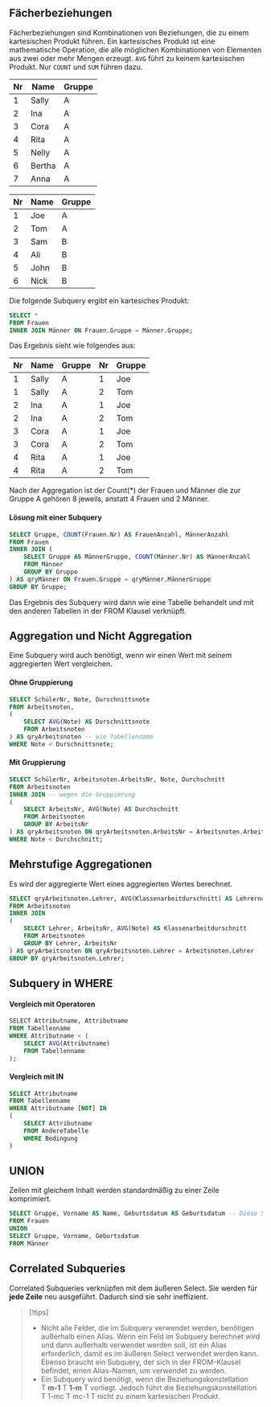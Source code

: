 ## Fächerbeziehungen
Fächerbeziehungen sind Kombinationen von Beziehungen, die zu einem kartesischen Produkt führen. Ein kartesisches Produkt ist eine mathematische Operation, die alle möglichen Kombinationen von Elementen aus zwei oder mehr Mengen erzeugt.  `AVG` führt zu keinem kartesischen Produkt. Nur `COUNT` und `SUM` führen dazu.

| Nr  | Name   | Gruppe |
| --- | ------ | ------ |
| 1   | Sally  | A      |
| 2   | Ina    | A      |
| 3   | Cora   | A      |
| 4   | Rita   | A      |
| 5   | Nelly  | A      |
| 6   | Bertha | A      |
| 7   | Anna   | A      |

| Nr  | Name | Gruppe |
| --- | ---- | ------ |
| 1   | Joe  | A      |
| 2   | Tom  | A      |
| 3   | Sam  | B      |
| 4   | Ali  | B      |
| 5   | John | B      |
| 6   | Nick | B      |
Die folgende Subquery ergibt ein kartesiches Produkt: 
```sql
SELECT *
FROM Frauen
INNER JOIN Männer ON Frauen.Gruppe = Männer.Gruppe;
```

Das Ergebnis sieht wie folgendes aus:

| Nr  | Name  | Gruppe | Nr  | Gruppe |
| --- | ----- | ------ | --- | ------ |
| 1   | Sally | A      | 1   | Joe    |
| 1   | Sally | A      | 2   | Tom    |
| 2   | Ina   | A      | 1   | Joe    |
| 2   | Ina   | A      | 2   | Tom    |
| 3   | Cora  | A      | 1   | Joe    |
| 3   | Cora  | A      | 2   | Tom    |
| 4   | Rita  | A      | 1   | Joe    |
| 4   | Rita  | A      | 2   | Tom    |
Nach der Aggregation ist der Count(\*)  der Frauen und Männer die zur Gruppe A gehören 8 jeweils, anstatt 4 Frauen und 2 Männer. 

#### Lösung mit einer Subquery

```sql
SELECT Gruppe, COUNT(Frauen.Nr) AS FrauenAnzahl, MännerAnzahl
FROM Frauen
INNER JOIN (        
	SELECT Gruppe AS MännerGruppe, COUNT(Männer.Nr) AS MännerAnzahl
	FROM Männer
	GROUP BY Gruppe
) AS qryMänner ON Frauen.Gruppe = qryMänner.MännerGruppe
GROUP BY Gruppe;
```

Das Ergebnis des Subquery wird dann wie eine Tabelle behandelt und mit den anderen Tabellen in der FROM Klausel verknüpft.
## Aggregation und Nicht Aggregation
Eine Subquery wird auch benötigt, wenn wir einen Wert mit seinem aggregierten Wert vergleichen.
#### Ohne Gruppierung

```sql
SELECT SchülerNr, Note, Durschnittsnote
FROM Arbeitsnoten, 
(
	SELECT AVG(Note) AS Durschnittsnote
	FROM Arbeitsnoten
) AS qryArbeitsnoten -- wie Tabellenname
WHERE Note < Durschnittsnote;
```
#### Mit Gruppierung
```sql
SELECT SchülerNr, Arbeitsnoten.ArbeitsNr, Note, Durchschnitt  
FROM Arbeitsnoten 
INNER JOIN -- wegen die Gruppierung 
(
	SELECT ArbeitsNr, AVG(Note) AS Durchschnitt 
	FROM Arbeitsnoten  
	GROUP BY ArbeitsNr
) AS qryArbeitsnoten ON qryArbeitsnoten.ArbeitsNr = Arbeitsnoten.ArbeitsNr
WHERE Note < Durchschnitt;
```

## Mehrstufige Aggregationen
Es wird der aggregierte Wert eines aggregierten Wertes berechnet.

```sql
SELECT qryArbeitsnoten.Lehrer, AVG(Klassenarbeitdurschnitt) AS Lehrernotendurschnitt
FROM Arbeitsnoten 
INNER JOIN 
(
	SELECT Lehrer, ArbeitsNr, AVG(Note) AS Klassenarbeitdurschnitt      
	FROM Arbeitsnoten      
	GROUP BY Lehrer, ArbeitsNr
) AS qryArbeitsnoten ON qryArbeitsnoten.Lehrer = Arbeitsnoten.Lehrer
GROUP BY qryArbeitsnoten.Lehrer;
```

## Subquery in WHERE 

#### Vergleich mit Operatoren

```sql
SELECT Attributname, Attributname
FROM Tabellenname
WHERE Attributname < (
	SELECT AVG(Attributname)
	FROM Tabellenname
);
```

#### Vergleich mit IN
```sql
SELECT Attributname
FROM Tabellenname
WHERE Attributname [NOT] IN 
(
	SELECT Attributname
	FROM AndereTabelle
	WHERE Bedingung
)
```

## UNION
Zeilen mit gleichem Inhalt werden standardmäßig zu einer Zeile komprimiert.
```sql
SELECT Gruppe, Vorname AS Name, Geburtsdatum AS Geburtsdatum -- Diese Spalten ergeben die Spaltenüberschriften
FROM Frauen
UNION
SELECT Gruppe, Vorname, Geburtsdatum
FROM Männer
```


## Correlated Subqueries
Correlated Subqueries verknüpfen mit dem äußeren Select. Sie werden für **jede Zeile** neu ausgeführt. Dadurch sind sie sehr ineffizient.




>[!tips]
>- Nicht alle Felder, die im Subquery verwendet werden, benötigen außerhalb einen Alias. Wenn ein Feld im Subquery berechnet wird und dann außerhalb verwendet werden soll, ist ein Alias erforderlich, damit es im äußeren Select verwendet werden kann. Ebenso braucht ein Subquery, der sich in der FROM-Klausel befindet, einen Alias-Namen, um verwendet zu werden.
>- Ein Subquery wird benötigt, wenn die Beziehungskonstellation T **m-1** T **1-m** T vorliegt. Jedoch führt die Beziehungskonstellation T 1-mc T mc-1 T nicht zu einem kartesischen Produkt.
